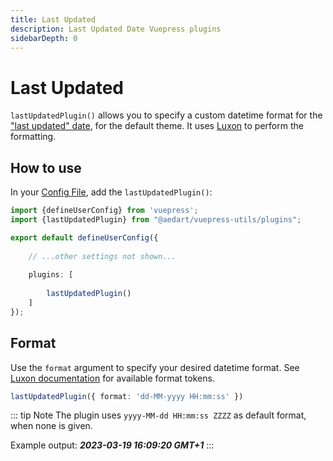 ```yaml
---
title: Last Updated
description: Last Updated Date Vuepress plugins
sidebarDepth: 0
---
```


# Last Updated

`lastUpdatedPlugin()` allows you to specify a custom datetime format for the ["last updated" date](https://v2.vuepress.vuejs.org/reference/default-theme/config.html#lastupdated), for the default theme.
It uses [Luxon](https://moment.github.io/luxon/#/) to perform the formatting.

## How to use

In your [Config File](https://v2.vuepress.vuejs.org/guide/configuration.html#config-file), add the `lastUpdatedPlugin()`:

```ts
import {defineUserConfig} from 'vuepress';
import {lastUpdatedPlugin} from "@aedart/vuepress-utils/plugins";

export default defineUserConfig({
    
    // ...other settings not shown...
    
    plugins: [
        
        lastUpdatedPlugin()
    ]
});
```

## Format

Use the `format` argument to specify your desired datetime format. 
See [Luxon documentation](https://moment.github.io/luxon/#/formatting?id=table-of-tokens) for available format tokens.

```ts
lastUpdatedPlugin({ format: 'dd-MM-yyyy HH:mm:ss' })
```

::: tip Note
The plugin uses `yyyy-MM-dd HH:mm:ss ZZZZ` as default format, when none is given.

Example output: **_2023-03-19 16:09:20 GMT+1_**
:::